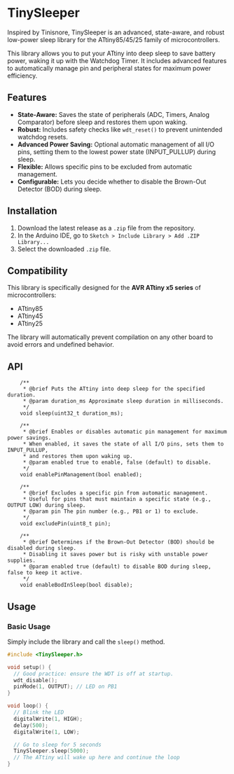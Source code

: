 # TinySleeper

Inspired by Tinisnore, TinySleeper is an advanced, state-aware, and robust low-power sleep library for the ATtiny85/45/25 family of microcontrollers.

This library allows you to put your ATtiny into deep sleep to save battery power, waking it up with the Watchdog Timer. It includes advanced features to automatically manage pin and peripheral states for maximum power efficiency.

## Features

- **State-Aware:** Saves the state of peripherals (ADC, Timers, Analog Comparator) before sleep and restores them upon waking.
- **Robust:** Includes safety checks like `wdt_reset()` to prevent unintended watchdog resets.
- **Advanced Power Saving:** Optional automatic management of all I/O pins, setting them to the lowest power state (INPUT_PULLUP) during sleep.
- **Flexible:** Allows specific pins to be excluded from automatic management.
- **Configurable:** Lets you decide whether to disable the Brown-Out Detector (BOD) during sleep.

## Installation

1.  Download the latest release as a `.zip` file from the repository.
2.  In the Arduino IDE, go to `Sketch > Include Library > Add .ZIP Library...`
3.  Select the downloaded `.zip` file.


## Compatibility

This library is specifically designed for the **AVR ATtiny x5 series** of microcontrollers:

-   ATtiny85
-   ATtiny45
-   ATtiny25

The library will automatically prevent compilation on any other board to avoid errors and undefined behavior.


## API

```
    /**
     * @brief Puts the ATtiny into deep sleep for the specified duration.
     * @param duration_ms Approximate sleep duration in milliseconds.
     */
    void sleep(uint32_t duration_ms);

    /**
     * @brief Enables or disables automatic pin management for maximum power savings.
     * When enabled, it saves the state of all I/O pins, sets them to INPUT_PULLUP,
     * and restores them upon waking up.
     * @param enabled true to enable, false (default) to disable.
     */
    void enablePinManagement(bool enabled);

    /**
     * @brief Excludes a specific pin from automatic management.
     * Useful for pins that must maintain a specific state (e.g., OUTPUT LOW) during sleep.
     * @param pin The pin number (e.g., PB1 or 1) to exclude.
     */
    void excludePin(uint8_t pin);

    /**
     * @brief Determines if the Brown-Out Detector (BOD) should be disabled during sleep.
     * Disabling it saves power but is risky with unstable power supplies.
     * @param enabled true (default) to disable BOD during sleep, false to keep it active.
     */
    void enableBodInSleep(bool disable);

```

## Usage

### Basic Usage

Simply include the library and call the `sleep()` method.

```cpp
#include <TinySleeper.h>

void setup() {
  // Good practice: ensure the WDT is off at startup.
  wdt_disable();
  pinMode(1, OUTPUT); // LED on PB1
}

void loop() {
  // Blink the LED
  digitalWrite(1, HIGH);
  delay(500);
  digitalWrite(1, LOW);

  // Go to sleep for 5 seconds
  TinySleeper.sleep(5000);
  // The ATtiny will wake up here and continue the loop
}
